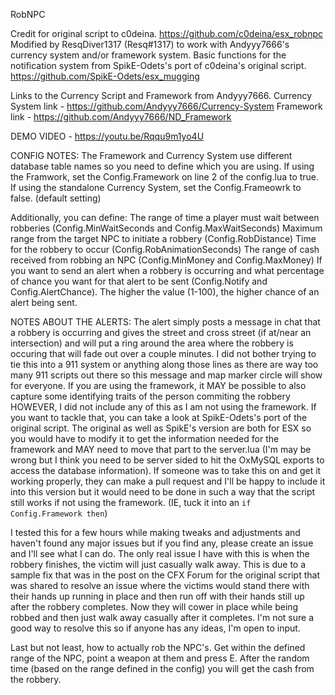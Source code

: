 RobNPC

Credit for original script to c0deina. https://github.com/c0deina/esx_robnpc
Modified by ResqDiver1317 (Resq#1317) to work with Andyyy7666's currency system and/or framework system.
Basic functions for the notification system from SpikE-Odets's port of c0deina's original script. https://github.com/SpikE-Odets/esx_mugging

Links to the Currency Script and Framework from Andyyy7666.
Currency System link - https://github.com/Andyyy7666/Currency-System
Framework link - https://github.com/Andyyy7666/ND_Framework

DEMO VIDEO - https://youtu.be/Rqqu9m1yo4U

CONFIG NOTES:
The Framework and Currency System use different database table names so you need to define which you are using.
If using the Framwork, set the Config.Framework on line 2 of the config.lua to true.
If using the standalone Currency System, set the Config.Frameowrk to false. (default setting)

Additionally, you can define:
The range of time a player must wait between robberies (Config.MinWaitSeconds and Config.MaxWaitSeconds)
Maximum range from the target NPC to initiate a robbery (Config.RobDistance)
Time for the robbery to occur (Config.RobAnimationSeconds)
The range of cash received from robbing an NPC (Config.MinMoney and Config.MaxMoney)
If you want to send an alert when a robbery is occurring and what percentage of chance you want for that alert to be sent (Config.Notify and Config.AlertChance). The higher the value (1-100), the higher chance of an alert being sent. 

NOTES ABOUT THE ALERTS:
The alert simply posts a message in chat that a robbery is occurring and gives the street and cross street (if at/near an intersection) and will put a ring around the area where the robbery is occuring that will fade out over a couple minutes. I did not bother trying to tie this into a 911 system or anything along those lines as there are way too many 911 scripts out there so this message and map marker circle will show for everyone. If you are using the framework, it MAY be possible to also capture some identifying traits of the person commiting the robbery HOWEVER, I did not include any of this as I am not using the framework. If you want to tackle that, you can take a look at SpikE-Odets's port of the original script. The original as well as SpikE's version are both for ESX so you would have to modify it to get the information needed for the framework and MAY need to move that part to the server.lua (I'm may be wrong but I think you need to be server sided to hit the OxMySQL exports to access the database information). If someone was to take this on and get it working properly, they can make a pull request and I'll be happy to include it into this version but it would need to be done in such a way that the script still works if not using the framework. (IE, tuck it into an `if Config.Framework then`)

I tested this for a few hours while making tweaks and adjustments and haven't found any major issues but if you find any, please create an issue and I'll see what I can do. The only real issue I have with this is when the robbery finishes, the victim will just casually walk away. This is due to a sample fix that was in the post on the CFX Forum for the original script that was shared to resolve an issue where the victims would stand there with their hands up running in place and then run off with their hands still up after the robbery completes. Now they will cower in place while being robbed and then just walk away casually after it completes. I'm not sure a good way to resolve this so if anyone has any ideas, I'm open to input. 

Last but not least, how to actually rob the NPC's. Get within the defined range of the NPC, point a weapon at them and press E. After the random time (based on the range defined in the config) you will get the cash from the robbery. 
